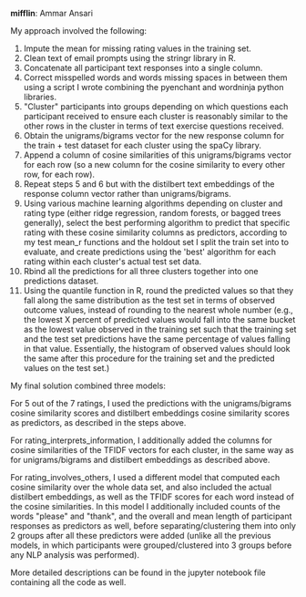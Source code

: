 __mifflin__: Ammar Ansari 

My approach involved the following:

1. Impute the mean for missing rating values in the training set. 
2. Clean text of email prompts using the stringr library in R.
3. Concatenate all participant text responses into a single column. 
4. Correct misspelled words and words missing spaces in between them using a script I wrote combining the pyenchant and wordninja python libraries. 
5. "Cluster" participants into groups depending on which questions each participant received to ensure each cluster is reasonably similar to the other rows in the cluster in terms of text exercise questions received.
5. Obtain the unigrams/bigrams vector for the new response column for the train + test dataset for each cluster using the spaCy library.
6. Append a column of cosine similarities of this unigrams/bigrams vector for each row (so a new column for the cosine similarity to every other row, for each row). 
7. Repeat steps 5 and 6 but with the distilbert text embeddings of the response column vector rather than unigrams/bigrams. 
8. Using various machine learning algorithms depending on cluster and rating type (either ridge regression, random forests, or bagged trees generally), select the best performing algorithm to predict that specific rating with these cosine similarity columns as predictors, according to my test mean_r functions and the holdout set I split the train set into to evaluate, and create predictions using the 'best' algorithm for each rating within each cluster's actual test set data.
9. Rbind all the predictions for all three clusters together into one predictions dataset.
10. Using the quantile function in R, round the predicted values so that they fall along the same distribution as the test set in terms of observed outcome values, instead of rounding to the nearest whole number (e.g., the lowest X percent of predicted values would fall into the same bucket as the lowest value observed in the training set such that the training set and the test set predictions have the same percentage of values falling in that value. Essentially, the histogram of observed values should look the same after this procedure for the training set and the predicted values on the test set.) 


My final solution combined three models: 

For 5 out of the 7 ratings, I used the predictions with the unigrams/bigrams cosine similarity scores and distilbert embeddings cosine similarity scores as predictors, as described in the steps above. 

For rating_interprets_information, I additionally added the columns for cosine similarities of the TFIDF vectors for each cluster, in the same way as for unigrams/bigrams and distilbert embeddings as described above. 

For rating_involves_others, I used a different model that computed each cosine similarity over the whole data set, and also included the actual distilbert embeddings, as well as the TFIDF scores for each word instead of the cosine similarities. In this model I additionally included counts of the words "please" and "thank", and the overall and mean length of participant responses as predictors as well, before separating/clustering them into only 2 groups after all these predictors were added (unlike all the previous models, in which participants were grouped/clustered into 3 groups before any NLP analysis was performed). 

More detailed descriptions can be found in the jupyter notebook file containing all the code as well. 
